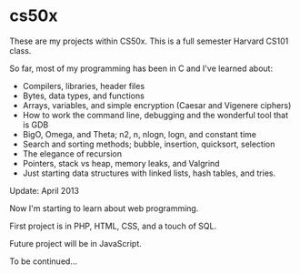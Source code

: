 cs50x
=====

These are my projects within CS50x. This is a full semester Harvard CS101 class.

So far, most of my programming has been in C and I've learned about:

- Compilers, libraries, header files
- Bytes, data types, and functions
- Arrays, variables, and simple encryption (Caesar and Vigenere ciphers)
- How to work the command line, debugging and the wonderful tool that is GDB
- BigO, Omega, and Theta; n2, n, nlogn, logn, and constant time
- Search and sorting methods; bubble, insertion, quicksort, selection 
- The elegance of recursion
- Pointers, stack vs heap, memory leaks, and Valgrind
- Just starting data structures with linked lists, hash tables, and tries.
  
Update: April 2013

Now I'm starting to learn about web programming. 

First project is in PHP, HTML, CSS, and a touch of SQL.

Future project will be in JavaScript.

To be continued...

